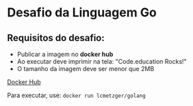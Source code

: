 # Desafio da Linguagem Go

## Requisitos do desafio:

- Publicar a imagem no **docker hub**
- Ao executar deve imprimir na tela: "Code.education Rocks!"
- O tamanho da imagem deve ser menor que 2MB

[Docker Hub](https://hub.docker.com/repository/docker/lcmetzger/golang)

Para executar, use: `docker run lcmetzger/golang`
